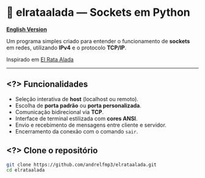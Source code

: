 # 🦇 elrataalada — Sockets em Python 

**[English Version](README.md)**

Um programa simples criado para entender o funcionamento de **sockets** em redes, utilizando **IPv4** e o protocolo **TCP/IP**.

Inspirado em [El Rata Alada](https://www.rataalada.com/) 

---

## <?> Funcionalidades 

- Seleção interativa de **host** (localhost ou remoto).
- Escolha de **porta padrão** ou **porta personalizada**.
- Comunicação bidirecional via **TCP**.
- Interface de terminal estilizada com **cores ANSI**.
- Envio e recebimento de mensagens entre cliente e servidor.
- Encerramento da conexão com o comando `sair`.

## <?> Clone o repositório
```bash
git clone https://github.com/andrelfmp3/elrataalada.git
cd elrataalada
